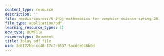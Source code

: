 ```yaml
---
content_type: resource
description: ''
file: /media/courses/6-042j-mathematics-for-computer-science-spring-2015/3d8172bbcc4817c265375acdde046b0d_HeyEK0TWiBw.pdf
file_type: application/pdf
learning_resource_types: []
ocw_type: OCWFile
resourcetype: Document
title: 3play pdf file
uid: 3d8172bb-cc48-17c2-6537-5acdde046b0d
---
```

